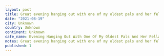 ```yaml
---
layout: post
title: Great evening hanging out with one of my oldest pals and her fella-nice to have a glimpse of normal.
date: "2021-08-19"
city: Unknown
country: Unknown
continent: Unknown
cafe_name: Evening Hanging Out With One Of My Oldest Pals And Her Fella-Nice To Have A Glimpse Of Normal.
notes: Great evening hanging out with one of my oldest pals and her fella-nice to have a glimpse of normal.
published: 1
---
```

